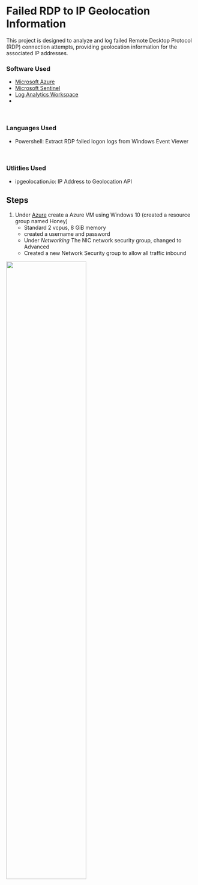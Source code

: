 # Failed RDP to IP Geolocation Information
This project is designed to analyze and log failed Remote Desktop Protocol (RDP) connection attempts, providing geolocation information for the associated IP addresses.

### Software Used
- [Microsoft Azure](https://azure.microsoft.com/en-us)
- [Microsoft Sentinel](https://azure.microsoft.com/en-us/products/microsoft-sentinel)
- [Log Analytics Workspace](https://learn.microsoft.com/en-us/azure/azure-monitor/logs/log-analytics-workspace-overview)
- 
</br>

### Languages Used
- Powershell: Extract RDP failed logon logs from Windows Event Viewer
<br>

### Utlitlies Used
- ipgeolocation.io: IP Address to Geolocation API

## Steps
1. Under [Azure](https://azure.microsoft.com/en-us) create a Azure VM using Windows 10 (created a resource group named Honey)
     - Standard 2 vcpus, 8 GiB memory
     - created a username and password
     - Under *Networking* The NIC network security group, changed to Advanced
     - Created a new Network Security group to allow all traffic inbound
<img src="https://i.imgur.com/CSrLtND.png" width="65%" height="65%">
       
